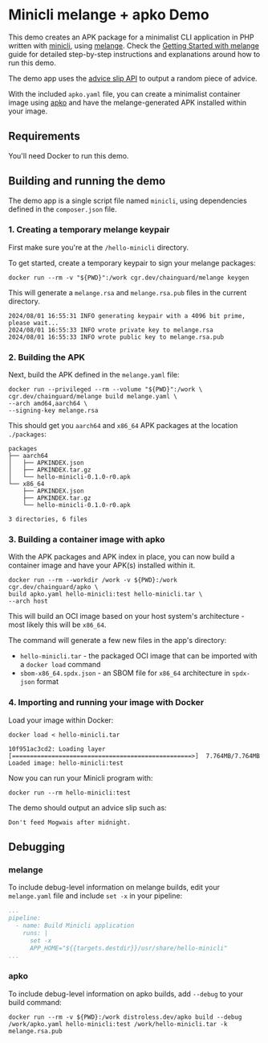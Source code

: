 # Minicli melange + apko Demo

This demo creates an APK package for a minimalist CLI application in PHP written with [minicli](https://github.com/minicli/minicli), using [melange](https://github.com/chainguard-dev/melange). Check the [Getting Started with melange](https://edu.chainguard.dev/open-source/build-tools/melange/getting-started-with-melange/) guide for detailed step-by-step instructions and explanations around how to run this demo.

The demo app uses the [advice slip API](https://api.adviceslip.com/) to output a random piece of advice.

With the included `apko.yaml` file, you can create a minimalist container image using [apko](https://github.com/chainguard-dev/apko) and have the melange-generated APK installed within your image.

## Requirements

You'll need Docker to run this demo.

## Building and running the demo

The demo app is a single script file named `minicli`, using dependencies defined in the `composer.json` file.

### 1. Creating a temporary melange keypair

First make sure you're at the `/hello-minicli` directory.

To get started, create a temporary keypair to sign your melange packages:

```shell
docker run --rm -v "${PWD}":/work cgr.dev/chainguard/melange keygen
```

This will generate a `melange.rsa` and `melange.rsa.pub` files in the current directory.

```text
2024/08/01 16:55:31 INFO generating keypair with a 4096 bit prime, please wait...
2024/08/01 16:55:33 INFO wrote private key to melange.rsa
2024/08/01 16:55:33 INFO wrote public key to melange.rsa.pub
```

### 2. Building the APK

Next, build the APK defined in the `melange.yaml` file:

```shell
docker run --privileged --rm --volume "${PWD}":/work \
cgr.dev/chainguard/melange build melange.yaml \
--arch amd64,aarch64 \
--signing-key melange.rsa
```

This should get you `aarch64` and `x86_64` APK packages at the location `./packages`:

```text
packages
├── aarch64
│   ├── APKINDEX.json
│   ├── APKINDEX.tar.gz
│   └── hello-minicli-0.1.0-r0.apk
└── x86_64
    ├── APKINDEX.json
    ├── APKINDEX.tar.gz
    └── hello-minicli-0.1.0-r0.apk

3 directories, 6 files

```

### 3. Building a container image with apko

With the APK packages and APK index in place, you can now build a container image and have your APK(s) installed within it.

```shell
docker run --rm --workdir /work -v ${PWD}:/work cgr.dev/chainguard/apko \
build apko.yaml hello-minicli:test hello-minicli.tar \
--arch host
```

This will build an OCI image based on your host system's architecture - most likely this will be `x86_64`.

The command will generate a few new files in the app's directory:

- `hello-minicli.tar` - the packaged OCI image that can be imported with a `docker load` command
- `sbom-x86_64.spdx.json` - an SBOM file for `x86_64` architecture in `spdx-json` format

### 4. Importing and running your image with Docker

Load your image within Docker:

```shell
docker load < hello-minicli.tar
```

```text
10f951ac3cd2: Loading layer [==================================================>]  7.764MB/7.764MB
Loaded image: hello-minicli:test
```

Now you can run your Minicli program with:

```shell
docker run --rm hello-minicli:test
```

The demo should output an advice slip such as:

```text
Don't feed Mogwais after midnight.
```

## Debugging

### melange

To include debug-level information on melange builds, edit your `melange.yaml` file and include `set -x` in your pipeline:

```yaml
...
pipeline:
  - name: Build Minicli application
    runs: |
      set -x
      APP_HOME="${{targets.destdir}}/usr/share/hello-minicli"
...
```

### apko

To include debug-level information on apko builds, add `--debug` to your build command:

```shell
docker run --rm -v ${PWD}:/work distroless.dev/apko build --debug /work/apko.yaml hello-minicli:test /work/hello-minicli.tar -k melange.rsa.pub
```
